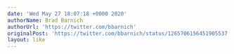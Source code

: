 ```yaml
---
date: 'Wed May 27 18:07:18 +0000 2020'
authorName: Brad Barnich
authorUrl: 'https://twitter.com/bbarnich'
originalPost: 'https://twitter.com/bbarnich/status/1265706156451905537'
layout: like
---
```

